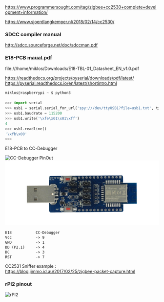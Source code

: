 https://www.programmersought.com/tag/zigbee+cc2530+complete+development+information/  

https://www.sjoerdlangkemper.nl/2018/02/14/cc2530/  

### SDCC compiler manual
http://sdcc.sourceforge.net/doc/sdccman.pdf

### E18-PCB maual.pdf
file:///home/miklos/Downloads/E18-TBL-01_Datasheet_EN_v1.0.pdf 

https://readthedocs.org/projects/pyserial/downloads/pdf/latest/  
https://pyserial.readthedocs.io/en/latest/shortintro.html

``` python
miklos@raspberrypi ~ $ python3

>>> import serial
>>> usb1 = serial.serial_for_url('spy:///dev/ttyUSB1?file=usb1.txt', timeout=1)
>>> usb1.baudrate = 115200
>>> usb1.write('\xfe\x01\x01\xff')
4
>>> usb1.readline()
'\xfb\x00'
>>> 

```
E18-PCB to CC-Debugger 

![CC-Debugger PinOut](https://www.waveshare.com/img/devkit/CC-Debugger/CC-Debugger-JTAG-Header.jpg)
![E18](Screenshot%20from%202020-11-21%2020-40-44.png)

    E18           CC-Debugger  
    Vcc           -> 9    
    GND           -> 1  
    DD (P2.1)     -> 4   
    DC            -> 3  
    RST           -> 7  


CC2531 Sniffer example :  
https://blog.jimmo.id.au/2017/02/25/zigbee-packet-capture.html  

### rPI2 pinout
![rPI2](https://www.jameco.com/Jameco/workshop/circuitnotes/raspberry_pi_circuit_note_fig2.jpg)

 



